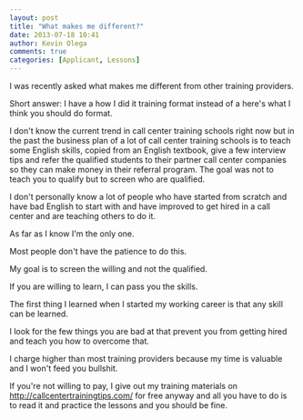 ```yaml
---
layout: post
title: "What makes me different?"
date: 2013-07-18 10:41
author: Kevin Olega
comments: true
categories: [Applicant, Lessons]
---
```

I was recently asked what makes me different from other training providers.

Short answer: I have a how I did it training format instead of a here's what I think you should do format.

I don't know the current trend in call center training schools right now but in the past the business plan of a lot of call center training schools is to teach some English skills, copied from an English textbook, give a few interview tips and refer the qualified students to their partner call center companies so they can make money in their referral program. The goal was not to teach you to qualify but to screen who are qualified.

I don't personally know a lot of people who have started from scratch and have bad English to start with and have improved to get hired in a call center and are teaching others to do it. 

As far as I know I'm the only one. 

Most people don't have the patience to do this.

My goal is to screen the willing and not the qualified. 

If you are willing to learn, I can pass you the skills. 

The first thing I learned when I started my working career is that any skill can be learned.

I look for the few things you are bad at that prevent you from getting hired and teach you how to overcome that.

I charge higher than most training providers because my time is valuable and I won't feed you bullshit. 

If you're not willing to pay, I give out my training materials on http://callcentertrainingtips.com/ for free anyway and all you have to do is to read it and practice the lessons and you should be fine.
